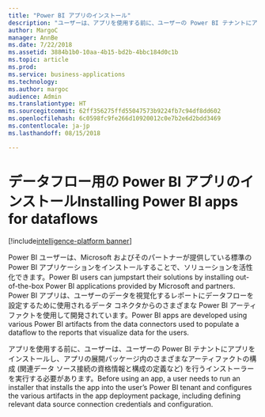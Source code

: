 ```yaml
---
title: "Power BI アプリのインストール"
description: "ユーザーは、アプリを使用する前に、ユーザーの Power BI テナントにアプリをインストールするインストーラーを実行する必要があります。"
author: MargoC
manager: AnnBe
ms.date: 7/22/2018
ms.assetid: 3884b1b0-10aa-4b15-bd2b-4bbc184d0c1b
ms.topic: article
ms.prod: 
ms.service: business-applications
ms.technology: 
ms.author: margoc
audience: Admin
ms.translationtype: HT
ms.sourcegitcommit: 62ff356275ffd55047573b9224fb7c94df8dd602
ms.openlocfilehash: 6c0598fc9fe266d10920012c0e7b2e6d2bdd3469
ms.contentlocale: ja-jp
ms.lasthandoff: 08/15/2018

---
```

# <a name="installing-power-bi-apps-for-dataflows"></a><span data-ttu-id="2e313-103">データフロー用の Power BI アプリのインストール</span><span class="sxs-lookup"><span data-stu-id="2e313-103">Installing Power BI apps for dataflows</span></span>

[!include[intelligence-platform banner](../../includes/intelligence-platform.md)]



<span data-ttu-id="2e313-104">Power BI ユーザーは、Microsoft およびそのパートナーが提供している標準の Power BI アプリケーションをインストールすることで、ソリューションを活性化できます。</span><span class="sxs-lookup"><span data-stu-id="2e313-104">Power BI users can jumpstart their solutions by installing out-of-the-box Power BI applications provided by Microsoft and partners.</span></span> <span data-ttu-id="2e313-105">Power BI アプリは、ユーザーのデータを視覚化するレポートにデータフローを設定するために使用されるデータ コネクタからのさまざまな Power BI アーティファクトを使用して開発されています。</span><span class="sxs-lookup"><span data-stu-id="2e313-105">Power BI apps are developed using various Power BI artifacts from the data connectors used to populate a dataflow to the reports that visualize data for the users.</span></span> 

<span data-ttu-id="2e313-106">アプリを使用する前に、ユーザーは、ユーザーの Power BI テナントにアプリをインストールし、アプリの展開パッケージ内のさまざまなアーティファクトの構成 (関連データ ソース接続の資格情報と構成の定義など) を行うインストーラーを実行する必要があります。</span><span class="sxs-lookup"><span data-stu-id="2e313-106">Before using an app, a user needs to run an installer that installs the app into the user’s Power BI tenant and configures the various artifacts in the app deployment package, including defining relevant data source connection credentials and configuration.</span></span>


